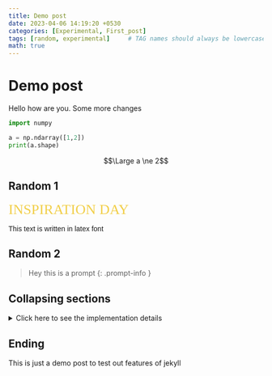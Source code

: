 ```yaml
---
title: Demo post 
date: 2023-04-06 14:19:20 +0530
categories: [Experimental, First_post]
tags: [random, experimental]     # TAG names should always be lowercase
math: true
---
```


# Demo post

Hello how are you. Some more changes

```python
import numpy

a = np.ndarray([1,2])
print(a.shape)
```

$$\Large a \ne 2$$

## Random 1

<span style="color: #f2cf4a; font-family: Babas; font-size: 2em;">INSPIRATION DAY</span>

<p style= "font-family: 'Arial';">This text is written in latex font</p>

## Random 2

> Hey this is a prompt
{: .prompt-info }

## Collapsing sections

<details>
    <summary>Click here to see the implementation details</summary>

    <ol>
        <h3> To Do list </h3>
        <ol>
            <li> Hello </li>
            <li> How are you </li>
        </ol>
        <h3> Some code </h3>
        {% highlight python %}
        import numpy as np
        import pandas as pd

        data = pd.read_csv("filename")
        {% endhighlight %} 
    </ol>
</details>

## Ending

This is just a demo post to test out features of jekyll
